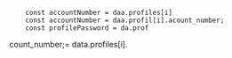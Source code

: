 
        const accountNumber = daa.profiles[i]
        const accountNumber = daa.profil[i].acount_number;
        const profilePassword = da.prof
count_number;= data.profiles[i].
